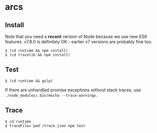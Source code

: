 # arcs

## Install

Note that you need a **recent** version of Node because we use new ES6 features. v7.8.0 is definitely OK - earlier v7 versions are probably fine too. 

```
$ (cd runtime && npm install)
$ (cd tracelib && npm install)
```

## Test
```
$ (cd runtime && gulp)
```

If there are unhandled promise exceptions without stack traces, use `./node_modules/.bin/mocha --trace-warnings`.

## Trace
```
$ cd runtime
$ traceFile=`pwd`/trace.json npm test
```
